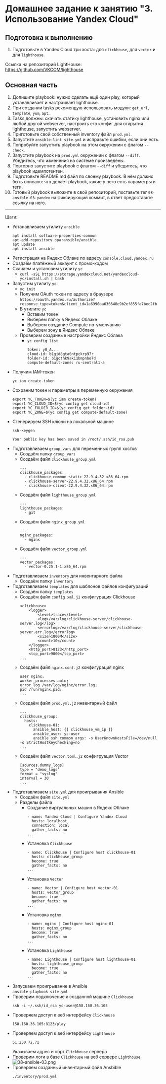 # Домашнее задание к занятию "3. Использование Yandex Cloud"

## Подготовка к выполнению

1. Подготовьте в Yandex Cloud три хоста: для `clickhouse`, для `vector` и для `lighthouse`.

Ссылка на репозиторий LightHouse: https://github.com/VKCOM/lighthouse

## Основная часть

1. Допишите playbook: нужно сделать ещё один play, который устанавливает и настраивает lighthouse.
2. При создании tasks рекомендую использовать модули: `get_url`, `template`, `yum`, `apt`.
3. Tasks должны: скачать статику lighthouse, установить nginx или любой другой webserver, настроить его конфиг для открытия lighthouse, запустить webserver.
4. Приготовьте свой собственный inventory файл `prod.yml`.
5. Запустите `ansible-lint site.yml` и исправьте ошибки, если они есть.
6. Попробуйте запустить playbook на этом окружении с флагом `--check`.
7. Запустите playbook на `prod.yml` окружении с флагом `--diff`. Убедитесь, что изменения на системе произведены.
8. Повторно запустите playbook с флагом `--diff` и убедитесь, что playbook идемпотентен.
9. Подготовьте README.md файл по своему playbook. В нём должно быть описано: что делает playbook, какие у него есть параметры и теги.
10. Готовый playbook выложите в свой репозиторий, поставьте тег `08-ansible-03-yandex` на фиксирующий коммит, в ответ предоставьте ссылку на него.

---


Шаги:
- Устанавливаем утилиту `ansible`  
    ```
    apt install software-properties-common
    apt-add-repository ppa:ansible/ansible
    apt update
    apt install ansible
    ```
- Регистрация на Яндекс Облаке по адресу `console.cloud.yandex.ru`  
- Создаём платёжный аккаунт с промо-кодом  
- Скачаем и установим утилиту `yc`  
    - `curl -sSL https://storage.yandexcloud.net/yandexcloud-yc/install.sh | bash`  
- Запустим утилиту `yc`:    
    - `yc init`  
    - Получим OAuth токен по адресу в браузере `https://oauth.yandex.ru/authorize?response_type=token&client_id=1a6990aa636648e9b2ef855fa7bec2fb`  
    - В утилите `yc`    
        - Вставим токен  
        - Выберем папку в Яндекс Облаке  
        - Выберем создание Compute по-умолчанию  
        - Выберем зону в Яндекс Облаке  
    - Проверим созданные настройки Яндекс Облака    
        - `yc config list`
            ```
            token: y0_A...
            cloud-id: b1gjd8gta6ntpckrp97r
            folder-id: b1gcthk9ak11bmpnbo7d
            compute-default-zone: ru-central1-a
            ```
- Получим IAM-токен  
    ```
    yc iam create-token
    ```
- Сохраним токен и параметры в переменную окружения  
    ```
    export YC_TOKEN=$(yc iam create-token)
    export YC_CLOUD_ID=$(yc config get cloud-id)
    export YC_FOLDER_ID=$(yc config get folder-id)
    export YC_ZONE=$(yc config get compute-default-zone)
    ```
- Сгенерируем SSH ключи на локальной машине  
    ```
    ssh-keygen
    ```
    ```
    Your public key has been saved in /root/.ssh/id_rsa.pub
    ```
- Подготавливаем `group_vars` для переменных групп хостов
    - Создаём папку `group_vars`
    - Создаём файл `clickhouse_group.yml`
        ```
        ---
        clickhouse_packages:
          - clickhouse-common-static-22.9.4.32.x86_64.rpm
          - clickhouse-server-22.9.4.32.x86_64.rpm
          - clickhouse-client-22.9.4.32.x86_64.rpm
        ```
    - Создаём файл `lighthouse_group.yml`
        ```
        ---
        lighthouse_packages: 
          - git
        ```
    - Создаём файл `nginx_group.yml`
        ```
        ---
        nginx_packages: 
          - nginx
        ```
    - Создаём файл `vector_group.yml`
        ```
        ---
        vector_packages: 
          - vector-0.25.1-1.x86_64.rpm
        ```
- Подготавливаем `inventory` для инвентарного файла
    - Создаём папку `inventory`
- Подготавливаем `templates` для шаблонов файлов конфигураций
    - Создаём папку `templates`
    - Создаём файл `config.xml.j2` конфигурация Clickhouse
        ```
        <clickhouse>
            <logger>
                <level>trace</level>
                <log>/var/log/clickhouse-server/clickhouse-server.log</log>
                <errorlog>/var/log/clickhouse-server/clickhouse-server.err.log</errorlog>
                <size>1000M</size>
                <count>10</count>
            </logger>
            <http_port>8123</http_port>
            <tcp_port>9000</tcp_port>
        ...
        ```
    - Создаём файл `nginx.conf.j2` конфигурация nginx
        ```
        user nginx;
        worker_processes auto;
        error_log /var/log/nginx/error.log;
        pid /run/nginx.pid;
        ...
        ```
    - Создаём файл `prod.yml.j2` инвентарный файл
        ```
        ---
        clickhouse_group:
          hosts:
            clickhouse-01:
              ansible_host: {{ clickhouse_vm_ip }}
              ansible_user: yc-user
              ansible_ssh_common_args: -o UserKnownHostsFile=/dev/null -o StrictHostKeyChecking=no
        ...
        ```
    - Создаём файл `vector.toml.j2` конфигруация Vector
        ```
        [sources.dummy_logs]
        type = "demo_logs"
        format = "syslog"
        interval = 30
        ...
        ```
- Подготавливаем `site.yml` для проигрывания Ansible
    - Создаём файл `site.yml`
    - Разделы файла
        - Создание виртуальных машин в Яндекс Облаке
            ```
            - name: Yandex Cloud | Configure Yandex Cloud
              hosts: localhost
              connection: local
              gather_facts: no
            ...
            ```
        - Установка `Clickhouse`
            ```
            - name: Clickhouse | Configure host clickhouse-01
              hosts: clickhouse_group
              become: true
              gather_facts: no
            ...
            ```
        - Установка `Vector`
            ```
            - name: Vector | Configure host vector-01
              hosts: vector_group
              become: true
              gather_facts: no
            ...
            ```
        - Установка `nginx`
            ```
            - name: nginx | Configure host nginx-01
              hosts: nginx_group
              become: true
              gather_facts: no
            ...
            ```
        - Установка `Lighthouse`
            ```
            - name: Lighthouse | Configure host lighthouse-01
              hosts: lighthouse_group
              become: true
              gather_facts: no
            ...
            ```
- Запускаем проигрывание в Ansible  
    `ansible-playbook site.yml`
- Проверим подключение к созданной машине `Clickhouse`
    ```
    ssh -i ~/.ssh/id_rsa yc-user@158.160.36.105
    ```
- Проверяем доступ к веб интерфейсу `Clickhouse`  
    ```
    158.160.36.105:8123/play
    ```
- Проверяем доступ к веб интерфейсу `Lighthouse` 
    ``` 
    51.250.72.71
    ```  
    Указываем адрес и порт `Clickhouse` сервера  
- Проверим логи в базе `Clickhouse` на веб сервере `Lighthouse`  
    ![08-ansible-03.png](08-ansible-03.png)
- Проверяем созданный инвентарный файл Ansbible  
    ```
    ./inventory/prod.yml
    ```

